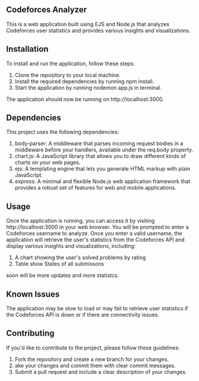 ## Codeforces Analyzer
This is a web application built using EJS and Node.js that analyzes Codeforces user statistics and provides various insights and visualizations.

## Installation
To install and run the application, follow these steps:

1. Clone the repository to your local machine.
2. Install the required dependencies by running npm install.
3. Start the application by running nodemon app.js in terminal.

The application should now be running on http://localhost:3000.

## Dependencies
This project uses the following dependencies:

1. body-parser: A middleware that parses incoming request bodies in a middleware before your handlers, available under the req.body property.
2. chart.js: A JavaScript library that allows you to draw different kinds of charts on your web pages.
3. ejs: A templating engine that lets you generate HTML markup with plain JavaScript.
4. express: A minimal and flexible Node.js web application framework that provides a robust set of features for web and mobile applications.

## Usage
Once the application is running, you can access it by visiting http://localhost:3000 in your web browser. You will be prompted to enter a Codeforces username to analyze. Once you enter a valid username, the application will retrieve the user's statistics from the Codeforces API and display various insights and visualizations, including:

1. A chart showing the user's solved problems by rating
2. Table show States of all submissons

soon will be more updates and more statistcs.

## Known Issues
The application may be slow to load or may fail to retrieve user statistics if the Codeforces API is down or if there are connectivity issues.

## Contributing
If you'd like to contribute to the project, please follow these guidelines:

1. Fork the repository and create a new branch for your changes.
2. ake your changes and commit them with clear commit messages.
3. Submit a pull request and include a clear description of your changes.
